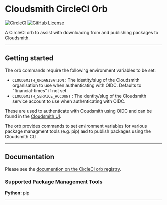 # Cloudsmith CircleCI Orb

[![CircleCI](https://dl.circleci.com/status-badge/img/gh/ft-circleci-orbs/cloudsmith-circleci-orb/tree/main.svg?style=svg&circle-token=66e39b994c3e883286179e5683fdfe6d3c9926d8)](https://dl.circleci.com/status-badge/redirect/gh/ft-circleci-orbs/cloudsmith-circleci-orb/tree/main) [![GitHub License](https://img.shields.io/badge/license-MIT-lightgrey.svg)](https://raw.githubusercontent.com/ft-circleci-orbs/cloudsmith-circleci-orb/master/LICENSE)

A CircleCI orb to assist with downloading from and publishing packages to Cloudsmith.

---

## Getting started

The orb commands require the following environment variables to be set:

* `CLOUDSMITH_ORGANISATION` : The identity/slug of the Cloudsmith organisation to use when authenticating with OIDC. Defaults to "financial-times" if not set.
* `CLOUDSMITH_SERVICE_ACCOUNT` : The identity/slug of the Cloudsmith service account to use when authenticating with OIDC.

These are used to authenticate with Cloudsmith using OIDC and can be found in the [Cloudsmith UI](https://cloudsmith.io/).

The orb provides commands to set environment variables for various package managment tools (e.g. pip) and to publish
packages using the Cloudsmith CLI.

---

## Documentation

Please see the [documention on the CircleCI orb registry](https://circleci.com/developer/orbs/orb/ft-circleci-orbs/cloudsmith-circleci).


### Supported Package Management Tools

**Python:** pip

---

